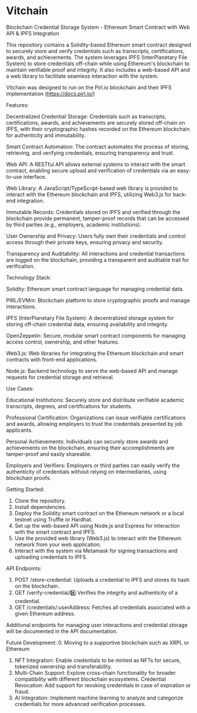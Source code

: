 # Vitchain
Blockchain Credential Storage System - Ethereum Smart Contract with Web API &amp; IPFS Integration

This repository contains a Solidity-based Ethereum smart contract designed to securely store and verify credentials such as transcripts, certifications, awards, and achievements. The system leverages IPFS (InterPlanetary File System) to store credentials off-chain while using Ethereum's blockchain to maintain verifiable proof and integrity. It also includes a web-based API and a web library to facilitate seamless interaction with the system.

Vitchain was designed to run on the Pirl.io blockchain and their IPFS implementation (https://docs.pirl.io/)

Features:

Decentralized Credential Storage: Credentials such as transcripts, certifications, awards, and achievements are securely stored off-chain on IPFS, with their cryptographic hashes recorded on the Ethereum blockchain for authenticity and immutability.

Smart Contract Automation: The contract automates the process of storing, retrieving, and verifying credentials, ensuring transparency and trust.

Web API: A RESTful API allows external systems to interact with the smart contract, enabling secure upload and verification of credentials via an easy-to-use interface.

Web Library: A JavaScript/TypeScript-based web library is provided to interact with the Ethereum blockchain and IPFS, utilizing Web3.js for back-end integration.

Immutable Records: Credentials stored on IPFS and verified through the blockchain provide permanent, tamper-proof records that can be accessed by third parties (e.g., employers, academic institutions).

User Ownership and Privacy: Users fully own their credentials and control access through their private keys, ensuring privacy and security.

Transparency and Auditability: All interactions and credential transactions are logged on the blockchain, providing a transparent and auditable trail for verification.

Technology Stack:

Solidity: Ethereum smart contract language for managing credential data.

PIRL/EVMm: Blockchain platform to store cryptographic proofs and manage interactions.

IPFS (InterPlanetary File System): A decentralized storage system for storing off-chain credential data, ensuring availability and integrity.

OpenZeppelin: Secure, modular smart contract components for managing access control, ownership, and other features.

Web3.js: Web libraries for integrating the Ethereum blockchain and smart contracts with front-end applications.

Node.js: Backend technology to serve the web-based API and manage requests for credential storage and retrieval.

Use Cases:

Educational Institutions: Securely store and distribute verifiable academic transcripts, degrees, and certifications for students.

Professional Certification: Organizations can issue verifiable certifications and awards, allowing employers to trust the credentials presented by job applicants.

Personal Achievements: Individuals can securely store awards and achievements on the blockchain, ensuring their accomplishments are tamper-proof and easily shareable.

Employers and Verifiers: Employers or third parties can easily verify the authenticity of credentials without relying on intermediaries, using blockchain proofs.

Getting Started:
1. Clone the repository.
2. Install dependencies.
3. Deploy the Solidity smart contract on the Ethereum network or a local testnet using Truffle or Hardhat.
4. Set up the web-based API using Node.js and Express for interaction with the smart contract and IPFS.
5. Use the provided web library (Web3.js) to interact with the Ethereum network from your web application.
6. Interact with the system via Metamask for signing transactions and uploading credentials to IPFS.

API Endpoints:
1. POST /store-credential: Uploads a credential to IPFS and stores its hash on the blockchain.
2. GET /verify-credential/:hash: Verifies the integrity and authenticity of a credential.
3. GET /credentials/:userAddress: Fetches all credentials associated with a given Ethereum address.

Additional endpoints for managing user interactions and credential storage will be documented in the API documentation.

Future Development:
0. Moving to a supportive blockchain such as XRPL or Ethereum
1. NFT Integration: Enable credentials to be minted as NFTs for secure, tokenized ownership and transferability.
2. Multi-Chain Support: Explore cross-chain functionality for broader compatibility with different blockchain ecosystems.
Credential Revocation: Add support for revoking credentials in case of expiration or fraud.
3. AI Integration: Implement machine learning to analyze and categorize credentials for more advanced verification processes.
